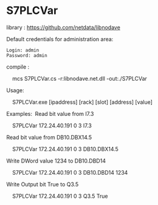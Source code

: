 # S7PLCVar

library : 
https://github.com/netdata/libnodave

Default credentials for administration area:

    Login: admin
    Password: admin

compile :

    mcs S7PLCVar.cs -r:libnodave.net.dll -out:./S7PLCVar

Usage:

    S7PLCVar.exe [ipaddress] [rack] [slot] [address] [value]

Examples: 
Read bit value from I7.3

    S7PLCVar 172.24.40.191 0 3 I7.3

Read bit value from DB10.DBX14.5 

    S7PLCVar 172.24.40.191 0 3 DB10.DBX14.5

Write DWord value 1234 to DB10.DBD14 

    S7PLCVar 172.24.40.191 0 3 DB10.DBD14 1234

Write Output bit True to Q3.5 

    S7PLCVar 172.24.40.191 0 3 Q3.5 True
